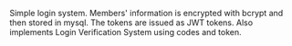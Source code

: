 Simple login system. Members' information is encrypted with bcrypt and then stored in mysql.
The tokens are issued as JWT tokens.
Also implements Login Verification System using codes and token.
